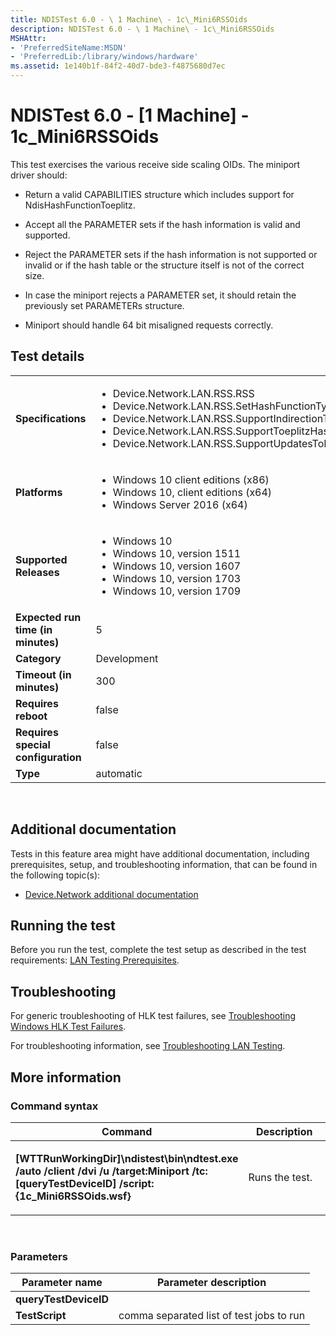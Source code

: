 ```yaml
---
title: NDISTest 6.0 - \ 1 Machine\ - 1c\_Mini6RSSOids
description: NDISTest 6.0 - \ 1 Machine\ - 1c\_Mini6RSSOids
MSHAttr:
- 'PreferredSiteName:MSDN'
- 'PreferredLib:/library/windows/hardware'
ms.assetid: 1e140b1f-84f2-40d7-bde3-f4875680d7ec
---
```


# <span id="p_hlk_test.aff4ae7e-feed-452a-afd7-dc37ed071f48"></span>NDISTest 6.0 - \[1 Machine\] - 1c\_Mini6RSSOids


This test exercises the various receive side scaling OIDs. The miniport driver should:

-   Return a valid CAPABILITIES structure which includes support for NdisHashFunctionToeplitz.

-   Accept all the PARAMETER sets if the hash information is valid and supported.

-   Reject the PARAMETER sets if the hash information is not supported or invalid or if the hash table or the structure itself is not of the correct size.

-   In case the miniport rejects a PARAMETER set, it should retain the previously set PARAMETERs structure.

-   Miniport should handle 64 bit misaligned requests correctly.

## Test details
|||
|---|---|
| **Specifications**  | <ul><li>Device.Network.LAN.RSS.RSS</li><li>Device.Network.LAN.RSS.SetHashFunctionTypeAndValue</li><li>Device.Network.LAN.RSS.SupportIndirectionTablesSizes</li><li>Device.Network.LAN.RSS.SupportToeplitzHashFunction</li><li>Device.Network.LAN.RSS.SupportUpdatesToRSSInfo</li></ul> |  
| **Platforms**   | <ul><li>Windows 10 client editions (x86)</li><li>Windows 10, client editions (x64)</li><li>Windows Server 2016 (x64)</li></ul> |
| **Supported Releases** | <ul><li>Windows 10</li><li>Windows 10, version 1511</li><li>Windows 10, version 1607</li><li>Windows 10, version 1703</li><li>Windows 10, version 1709</li></ul> |
|**Expected run time (in minutes)**| 5 |
|**Category**| Development |
|**Timeout (in minutes)**| 300 |
|**Requires reboot**| false |
|**Requires special configuration**| false |
|**Type**| automatic |

 

## <span id="Additional_documentation"></span><span id="additional_documentation"></span><span id="ADDITIONAL_DOCUMENTATION"></span>Additional documentation


Tests in this feature area might have additional documentation, including prerequisites, setup, and troubleshooting information, that can be found in the following topic(s):

-   [Device.Network additional documentation](device-network-additional-documentation.md)

## <span id="Running_the_test"></span><span id="running_the_test"></span><span id="RUNNING_THE_TEST"></span>Running the test


Before you run the test, complete the test setup as described in the test requirements: [LAN Testing Prerequisites](lan-testing-prerequisites.md).

## <span id="Troubleshooting"></span><span id="troubleshooting"></span><span id="TROUBLESHOOTING"></span>Troubleshooting


For generic troubleshooting of HLK test failures, see [Troubleshooting Windows HLK Test Failures](..\user\troubleshooting-windows-hlk-test-failures.md).

For troubleshooting information, see [Troubleshooting LAN Testing](troubleshooting-lan-testing.md).

## <span id="More_information"></span><span id="more_information"></span><span id="MORE_INFORMATION"></span>More information


### <span id="Command_syntax"></span><span id="command_syntax"></span><span id="COMMAND_SYNTAX"></span>Command syntax

<table>
<colgroup>
<col width="50%" />
<col width="50%" />
</colgroup>
<thead>
<tr class="header">
<th>Command</th>
<th>Description</th>
</tr>
</thead>
<tbody>
<tr class="odd">
<td><p><strong>[WTTRunWorkingDir]\ndistest\bin\ndtest.exe /auto /client /dvi /u /target:Miniport /tc:[queryTestDeviceID] /script:{1c_Mini6RSSOids.wsf}</strong></p></td>
<td><p>Runs the test.</p></td>
</tr>
</tbody>
</table>

 

### <span id="Parameters"></span><span id="parameters"></span><span id="PARAMETERS"></span>Parameters

| Parameter name        | Parameter description                    |
|-----------------------|------------------------------------------|
| **queryTestDeviceID** |                                          |
| **TestScript**        | comma separated list of test jobs to run |

 

 

 






